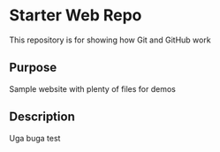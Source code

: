 # Starter Web Repo

This repository is for showing how Git and GitHub work

## Purpose

Sample website with plenty of files for demos

## Description

Uga buga test